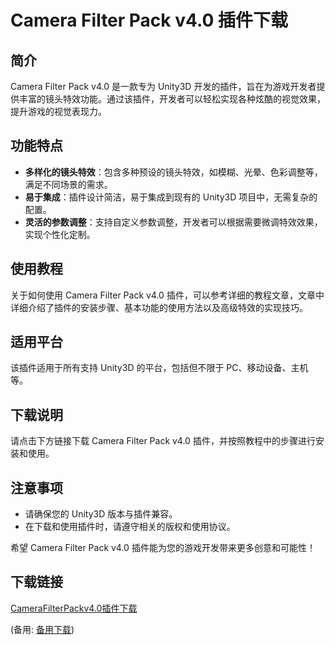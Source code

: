 # Camera Filter Pack v4.0 插件下载

## 简介
Camera Filter Pack v4.0 是一款专为 Unity3D 开发的插件，旨在为游戏开发者提供丰富的镜头特效功能。通过该插件，开发者可以轻松实现各种炫酷的视觉效果，提升游戏的视觉表现力。

## 功能特点
- **多样化的镜头特效**：包含多种预设的镜头特效，如模糊、光晕、色彩调整等，满足不同场景的需求。
- **易于集成**：插件设计简洁，易于集成到现有的 Unity3D 项目中，无需复杂的配置。
- **灵活的参数调整**：支持自定义参数调整，开发者可以根据需要微调特效效果，实现个性化定制。

## 使用教程
关于如何使用 Camera Filter Pack v4.0 插件，可以参考详细的教程文章，文章中详细介绍了插件的安装步骤、基本功能的使用方法以及高级特效的实现技巧。

## 适用平台
该插件适用于所有支持 Unity3D 的平台，包括但不限于 PC、移动设备、主机等。

## 下载说明
请点击下方链接下载 Camera Filter Pack v4.0 插件，并按照教程中的步骤进行安装和使用。

## 注意事项
- 请确保您的 Unity3D 版本与插件兼容。
- 在下载和使用插件时，请遵守相关的版权和使用协议。

希望 Camera Filter Pack v4.0 插件能为您的游戏开发带来更多创意和可能性！

## 下载链接
[CameraFilterPackv4.0插件下载](https://pan.quark.cn/s/9630d5104e7a) 

(备用: [备用下载](https://pan.baidu.com/s/1qSwmqWRgIr9xzL0aOBxruQ?pwd=1234))
